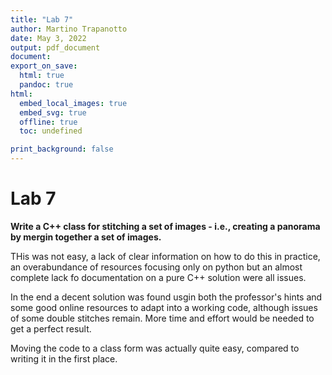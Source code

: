 ```yaml
---
title: "Lab 7"
author: Martino Trapanotto
date: May 3, 2022
output: pdf_document
document:
export_on_save:
  html: true
  pandoc: true
html:
  embed_local_images: true
  embed_svg: true
  offline: true
  toc: undefined

print_background: false
---
```

# Lab 7
**Write a C++ class for stitching a set of images  - i.e., creating a panorama by mergin together a set of images.**

THis was not easy, a lack of clear information on how to do this in practice, an overabundance of resources focusing only on python but an almost complete lack fo documentation on a pure C++ solution were all issues.

In the end a decent solution was found usgin both the professor's hints and some good online resources to adapt into a working code, although issues of some double stitches remain.
More time and effort would be needed to get a perfect result.

Moving the code to a class form was actually quite easy, compared to writing it in the first place.